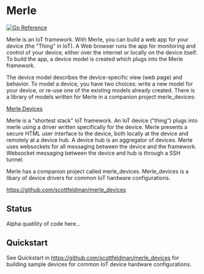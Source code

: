 # Merle

[![Go Reference](https://pkg.go.dev/badge/pkg.dev.go/github.com/scottfeldman/merle.svg)](https://pkg.go.dev/github.com/scottfeldman/merle)

Merle is an IoT framework.  With Merle, you can build a web app for your device
(the "Thing" in IoT).  A Web browser runs the app for monitoring and control of
your device, either over the internet or locally on the device itself.  To
build the app, a device model is created which plugs into the Merle framework.

The device model describes the device-specific view (web page) and behavior.
To model a device, you have two choices: write a new model for your device, or
re-use one of the existing models already created.  There is a library of
models written for Merle in a companion project merle_devices:

[Merle Devices](https://github.com/scottfeldman/merle_devices)













Merle is a "shortest stack" IoT framework.  An IoT device ("thing") plugs into
merle using a driver written specifically for the device.  Merle presents a
secure HTML user interface to the device, both locally at the device and
remotely at a device hub.  A device hub is an aggregator of devices.  Merle
uses websockets for all messaging between the device and the framework.
Websocket messaging between the device and hub is through a SSH tunnel.

Merle has a companion project called merle_devices.  Merle_devices is a libary
of device drivers for common IoT hardware configurations.

https://github.com/scottfeldman/merle_devices

## Status

Alpha quatility of code here...

## Quickstart

See Quickstart in https://github.com/scottfeldman/merle_devices for building sample
devices for common IoT device hardware configurations.


